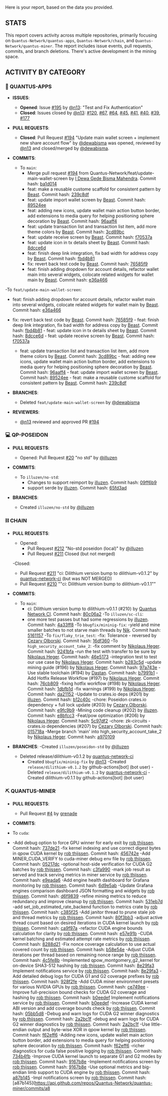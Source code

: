 Here is your report, based on the data you provided.

## STATS

This report covers activity across multiple repositories, primarily focusing on `Quantus-Network/quantus-apps`, `Quantus-Network/chain`, and `Quantus-Network/quantus-miner`.  The report includes issue events, pull requests, commits, and branch deletions.  There's active development in the mining space.

## ACTIVITY BY CATEGORY

### 📂 QUANTUS-APPS

- **ISSUES**:
  - **Opened**: Issue [#195](https://github.com/Quantus-Network/quantus-apps/issues/195) by [@n13](https://github.com/n13): "Test and Fix Authentication"
  - **Closed**: Issues closed by [@n13](https://github.com/n13): [#120](https://github.com/Quantus-Network/quantus-apps/issues/120), [#67](https://github.com/Quantus-Network/quantus-apps/issues/67), [#64](https://github.com/Quantus-Network/quantus-apps/issues/64), [#45](https://github.com/Quantus-Network/quantus-apps/issues/45), [#41](https://github.com/Quantus-Network/quantus-apps/issues/41), [#40](https://github.com/Quantus-Network/quantus-apps/issues/40), [#39](https://github.com/Quantus-Network/quantus-apps/issues/39), [#177](https://github.com/Quantus-Network/quantus-apps/issues/177)

- **PULL REQUESTS**:
  - **Closed**: Pull Request [#194](https://github.com/Quantus-Network/quantus-apps/pull/194) "Update main wallet screen + implement new share account flow" by [@dewabisma](https://github.com/dewabisma) was opened, reviewed by [@n13](https://github.com/n13) and closed/merged by [@dewabisma](https://github.com/dewabisma).

- **COMMITS**:
  - To `main`:
    - Merge pull request [#194](https://github.com/Quantus-Network/quantus-apps/pull/194) from Quantus-Network/feat/update-main-wallet-screen by [I Dewa Gede Bisma Mahendra](https://github.com/dewabisma). Commit hash: [ba1d014](https://api.github.com/repos/Quantus-Network/quantus-apps/commits/ba1d0147138a26a1fc3cf0eea277a32a7591b7c4)
    - feat: make a reusable custome scaffold for consistent pattern by [Beast](https://github.com/dewabisma). Commit hash: [239c8df](https://api.github.com/repos/Quantus-Network/quantus-apps/commits/239c8df6a49b4b3db6f49909be7830d72e4a149f)
    - feat: update import wallet screen by [Beast](https://github.com/dewabisma). Commit hash: [89524ee](https://api.github.com/repos/Quantus-Network/quantus-apps/commits/89524ee0e2d77464081961c10c30a6d1428ea473)
    - feat: adding new icons, update wallet main action button border, add extensions to media query for helping positioning sphere decoration by [Beast](https://github.com/dewabisma). Commit hash: [96aaff4](https://api.github.com/repos/Quantus-Network/quantus-apps/commits/96aaff411e126fbffadad06eca47d2f405c34ba7)
    - feat: update transaction list and transaction list item, add more theme colors by [Beast](https://github.com/dewabisma). Commit hash: [3cd89bc](https://api.github.com/repos/Quantus-Network/quantus-apps/commits/3cd89bc5866d5bd498309a1556e9ed93dac7e7b0)
    - feat: update receive screen by [Beast](https://github.com/dewabisma). Commit hash: [f70537a](https://api.github.com/repos/Quantus-Network/quantus-apps/commits/f70537a008f86300348456f789d5362264df9e97)
    - feat: update icon in tx details sheet by [Beast](https://github.com/dewabisma). Commit hash: [8dcce6d](https://api.github.com/repos/Quantus-Network/quantus-apps/commits/8dcce6dd9d8a18c624d3662f724611670f4f2ec0)
    - feat: finish deep link integration, fix bad width for address copy by [Beast](https://github.com/dewabisma). Commit hash: [fbd4b81](https://api.github.com/repos/Quantus-Network/quantus-apps/commits/fbd4b812823ef259faf26c0e18b3f2fd2f38c140)
    - fix: revert back test code by [Beast](https://github.com/dewabisma). Commit hash: [76585f9](https://api.github.com/repos/Quantus-Network/quantus-apps/commits/76585f9e88dc2be9e008f3b1855f7f8dd65b03cf)
    - feat: finish adding dropdown for account details, refactor wallet main into several widgets, colocate related widgets for wallet main by [Beast](https://github.com/dewabisma). Commit hash: [e36a466](https://api.github.com/repos/Quantus-Network/quantus-apps/commits/e36a4664c797da1f8d8b62d9257e069866996f84)

 -To `feat/update-main-wallet-screen`:
   - feat: finish adding dropdown for account details, refactor wallet main into several widgets, colocate related widgets for wallet main by [Beast](https://github.com/dewabisma). Commit hash: [e36a466](https://api.github.com/repos/Quantus-Network/quantus-apps/commits/e36a4664c797da1f8d8b62d9257e069866996f84)
   - fix: revert back test code by [Beast](https://github.com/dewabisma). Commit hash: [76585f9](https://api.github.com/repos/Quantus-Network/quantus-apps/commits/76585f9e88dc2be9e008f3b1855f7f8dd65b03cf)
    - feat: finish deep link integration, fix bad width for address copy by [Beast](https://github.com/dewabisma). Commit hash: [fbd4b81](https://api.github.com/repos/Quantus-Network/quantus-apps/commits/fbd4b812823ef259faf26c0e18b3f2fd2f38c140)
    - feat: update icon in tx details sheet by [Beast](https://github.com/dewabisma). Commit hash: [8dcce6d](https://api.github.com/repos/Quantus-Network/quantus-apps/commits/8dcce6dd9d8a18c624d3662f724611670f4f2ec0)
    - feat: update receive screen by [Beast](https://github.com/dewabisma). Commit hash: [f70537a](https://api.github.com/repos/Quantus-Network/quantus-apps/commits/f70537a008f86300348456f789d5362264df9e97)
     - feat: update transaction list and transaction list item, add more theme colors by [Beast](https://github.com/dewabisma). Commit hash: [3cd89bc](https://api.github.com/repos/Quantus-Network/quantus-apps/commits/3cd89bc5866d5bd498309a1556e9ed93dac7e7b0)
    - feat: adding new icons, update wallet main action button border, add extensions to media query for helping positioning sphere decoration by [Beast](https://github.com/dewabisma). Commit hash: [96aaff4](https://api.github.com/repos/Quantus-Network/quantus-apps/commits/96aaff411e126fbffadad06eca47d2f405c34ba7)
    - feat: update import wallet screen by [Beast](https://github.com/dewabisma). Commit hash: [89524ee](https://api.github.com/repos/Quantus-Network/quantus-apps/commits/89524ee0e2d77464081961c10c30a6d1428ea473)
    - feat: make a reusable custome scaffold for consistent pattern by [Beast](https://github.com/dewabisma). Commit hash: [239c8df](https://api.github.com/repos/Quantus-Network/quantus-apps/commits/239c8df6a49b4b3db6f49909be7830d72e4a149f)

- **BRANCHES**:
  - Deleted `feat/update-main-wallet-screen` by [@dewabisma](https://github.com/dewabisma)

- **REVIEWERS**:
  -  [@n13](https://github.com/n13) reviewed and approved PR [#194](https://github.com/Quantus-Network/quantus-apps/pull/194)

### 💻 QP-POSEIDON

- **PULL REQUESTS**:
  - Opened: Pull Request [#20](https://github.com/Quantus-Network/qp-poseidon/pull/20) "no std" by [@illuzen](https://github.com/illuzen)

- **COMMITS**:
  - To `illuzen/no-std`:
    - Changes to support reimport by [illuzen](https://github.com/illuzen). Commit hash: [09ff6b9](https://api.github.com/repos/Quantus-Network/qp-poseidon/commits/09ff6b9431d4be82afd4404200d55107e1fc09a1)
    - support serde by [illuzen](https://github.com/illuzen). Commit hash: [65fd3ad](https://api.github.com/repos/Quantus-Network/qp-poseidon/commits/65fd3ad8b7d0adb2c32fabdae2292a9279c83220)

- **BRANCHES**:
  - Created `illuzen/no-std` by [@illuzen](https://github.com/illuzen)

### ⛓️ CHAIN

- **PULL REQUESTS**:
  - Opened:
    - Pull Request [#212](https://github.com/Quantus-Network/chain/pull/212) "No-std poseidon (local)" by [@illuzen](https://github.com/illuzen)
    -  Pull Request [#211](https://github.com/Quantus-Network/chain/pull/211)  Closed (but not merged)

  -Closed:
  -  Pull Request [#211](https://github.com/Quantus-Network/chain/pull/211) "ci: Dilithium version bump to dilithium-v0.1.2" by [quantus-network-ci](https://github.com/quantus-network-ci) (but was NOT MERGED)
  -   Pull Request [#210](https://github.com/Quantus-Network/chain/pull/210) ""ci: Dilithium version bump to dilithium-v0.1.1""

- **COMMITS**:
   - To `main`:
        - ci: Dilithium version bump to dilithium-v0.1.1 (#210) by [Quantus Network CI](https://github.com/czareko). Commit hash: [80c06a2](https://api.github.com/repos/Quantus-Network/chain/commits/80c06a226954796996904a451388336c4a94d81d)
   -To `illuzen/sc-cli`:
        - one more test passes but had some regressions by [illuzen](https://github.com/illuzen). Commit hash: [4a33ff8](https://api.github.com/repos/Quantus-Network/chain/commits/4a33ff8fbec7aec23f5b0839b6eb607ba654b6e6)
    -To  `bbugfix/mininig-fix`:
        -yield and mine smaller batches to not starve main threads by [Nik](https://github.com/n13). Commit hash: [5161157](https://api.github.com/repos/Quantus-Network/chain/commits/5161157167eb9ea5dc178b24e64198f0f2c09975)
   -To `fix/flaky_trie_test`:
        -fix: Tolerance - reversed by [Cezary Olborski](https://github.com/czareko). Commit hash: [16df360](https://api.github.com/repos/Quantus-Network/chain/commits/16df36095e5829d2ca8ad3728e10d392ecbf3c6e)
   -To `high_security_account_take_2`:
        -fix comment by [Nikolaus Heger](https://github.com/n13). Commit hash: [9241bfa](https://api.github.com/repos/Quantus-Network/chain/commits/9241bfa81e773dbb8abf202d7fbc30271d9994e5)
        -run the test with transfer to be sure by [Nikolaus Heger](https://github.com/n13). Commit hash: [46e5173](https://api.github.com/repos/Quantus-Network/chain/commits/46e51733a6eed1e2aad3f4da4c2b79ce57a7c582)
        -integration test to test our use case by [Nikolaus Heger](https://github.com/n13). Commit hash: [b283c5d](https://api.github.com/repos/Quantus-Network/chain/commits/b283c5de23c5ea626dd73b0222cba48303e13b07)
      -update mining guide (#196) by [Nikolaus Heger](https://github.com/n13). Commit hash: [97a743e](https://api.github.com/repos/Quantus-Network/chain/commits/97a743e461b23888720c4491f0f2c0c1d7e3b621)
      -Use stable toolchain (#194) by [Dastan](https://github.com/dastansam). Commit hash: [b7991b1](https://api.github.com/repos/Quantus-Network/chain/commits/b7991b142941ac8e794eb4308f9b5e95a3260e0a)
       -Add Hotfix Release Workflow (#197) by [Nikolaus Heger](https://github.com/n13). Commit hash: [76cb809](https://api.github.com/repos/Quantus-Network/chain/commits/76cb80967646968937864061c851cf2b6d99c3a1)
     -fixing hotfix workflow (#198) by [Nikolaus Heger](https://github.com/n13). Commit hash: [1dbfb1d](https://api.github.com/repos/Quantus-Network/chain/commits/1dbfb1de07059aac136d68b691e8d2d9fb2528cd)
    -fix warnings (#199) by [Nikolaus Heger](https://github.com/n13). Commit hash: [da21152](https://api.github.com/repos/Quantus-Network/chain/commits/da21152789fbbe659d573e381001149eec7514ea)
    -Update to crates.io deps (#201) by [illuzen](https://github.com/illuzen). Commit hash: [b12c40c](https://api.github.com/repos/Quantus-Network/chain/commits/b12c40c7b6fe9d13b0da39df2567df62bbb447db)
        -chore: Poseidon crates.io dependency + full lock update (#203) by [Cezary Olborski](https://github.com/czareko). Commit hash: [e9fc9b9](https://api.github.com/repos/Quantus-Network/chain/commits/e9fc9b903078f99ba12c4bbebfc03102414a9f91)
            -Mining code cleanup (#202) by [illuzen](https://github.com/illuzen). Commit hash: [e8bfcc3](https://api.github.com/repos/Quantus-Network/chain/commits/e8bfcc37c9ec4cdde04fe701dee5318ae9ba3f19)
         -Feat/pow optimization (#206) by [Nikolaus Heger](https://github.com/n13). Commit hash: [5c97df2](https://api.github.com/repos/Quantus-Network/chain/commits/5c97df21268cf5038ff8fd138eca6d6913f5b3a0)
    -chore: zk-circuits - crates.io dependencies (#207) by [Cezary Olborski](https://github.com/czareko). Commit hash: [015718a](https://api.github.com/repos/Quantus-Network/chain/commits/015718a9d2f69b6ecd3cb7ad05b3552d780ab4b3)
    -Merge branch 'main' into high_security_account_take_2 by [Nikolaus Heger](https://github.com/n13). Commit hash: [a970109](https://api.github.com/repos/Quantus-Network/chain/commits/a9701097d0f6d948ea3c20f0e63034e2699acdf6)

- **BRANCHES**:
    -Created `illuzen/poseidon-std` by [@illuzen](https://github.com/illuzen)
   - Deleted release/dilithium-v0.1.2 by [quantus-network-ci](https://github.com/quantus-network-ci)
      - Created `bbugfix/mininig-fix` by [@n13](https://github.com/n13)
      -Created `release/dilithium-v0.1.2` by github-actions[bot] (bot user)
           -Deleted `release/dilithium-v0.1.2` by [quantus-network-ci](https://github.com/quantus-network-ci)
               -Created dilithium-v0.1.1 by github-actions[bot] (bot user)

### ⛏️ QUANTUS-MINER

- **PULL REQUESTS**:
     -   Pull Request [#4](https://github.com/Quantus-Network/quantus-miner/pull/4) by [grenade](https://github.com/grenade)

- **COMMITS**:
 - To `cuda`:
  - -Add debug option to force GPU winner for early exit by [rob thijssen](https://github.com/grenade). Commit hash: [737de21](https://api.github.com/repos/Quantus-Network/quantus-miner/commits/737de2113aab2f0d8cb912196701fdf9e0aa7c10)
-fix kernel indexing and use correct digest bytes in qpow CUDA kernel by [rob thijssen](https://github.com/grenade). Commit hash: [456742e](https://api.github.com/repos/Quantus-Network/quantus-miner/commits/456742e425e2f97e74353fe1d8b56154c5eb793e)
-Add MINER_CUDA_VERIFY to cuda-miner debug env file by [rob thijssen](https://github.com/grenade). Commit hash: [05217dc](https://api.github.com/repos/Quantus-Network/quantus-miner/commits/05217dc516d2d93dc21935409a341007eb71e4f3)
-optional host-side verification for CUDA G2 batches by [rob thijssen](https://github.com/grenade). Commit hash: [c3fa990](https://api.github.com/repos/Quantus-Network/quantus-miner/commits/c3fa990402f27a0023d31b6ed055b0196eabc5c4)
-mark job result as served and track serving metrics in miner service by [rob thijssen](https://github.com/grenade). Commit hash: [e9eada6](https://api.github.com/repos/Quantus-Network/quantus-miner/commits/e9eada661d4fbeb2f8dfd228dc6fee90284607d8)
 -Add engine health dashboard for Grafana monitoring by [rob thijssen](https://github.com/grenade). Commit hash: [6d9e5ab](https://api.github.com/repos/Quantus-Network/quantus-miner/commits/6d9e5ab89b1f2f9d2e7a3bb56fb60ab3729b23c6)
-Update Grafana engines comparison dashboard JSON formatting and widgets by [rob thijssen](https://github.com/grenade). Commit hash: [d6f9839](https://api.github.com/repos/Quantus-Network/quantus-miner/commits/d6f98398ed987522122e8545a3fa9aef5f226813)
-refine mining metrics to reduce redundancy and improve cleanup by [rob thijssen](https://github.com/grenade). Commit hash: [531eb7d](https://api.github.com/repos/Quantus-Network/quantus-miner/commits/531eb7df99c8bade27df5e7093f9e432a6efd89f)
-add set_job_estimated_rate_backend function to metrics crate by [rob thijssen](https://github.com/grenade). Commit hash: [c385f25](https://api.github.com/repos/Quantus-Network/quantus-miner/commits/c385f25af80b149442657816736dfcc6895799db)
-Add janitor thread to prune stale job and thread metrics by [rob thijssen](https://github.com/grenade). Commit hash: [80f3bb3](https://api.github.com/repos/Quantus-Network/quantus-miner/commits/80f3bb3eaefbd3886b81b5a6cfa163633cfb3f2b)
-adjust active thread count based on desired iterations in CUDA kernel launch by [rob thijssen](https://github.com/grenade). Commit hash: [ca9f97a](https://api.github.com/repos/Quantus-Network/quantus-miner/commits/ca9f97a265190fa1d8b7b02f4b2d5ecd9f270881)
-refactor CUDA engine bounds calculation for clarity by [rob thijssen](https://github.com/grenade). Commit hash: [e57e91b](https://api.github.com/repos/Quantus-Network/quantus-miner/commits/e57e91bec9aa00fd5525348d9e155b08db26b003)
-CUDA kernel batching and estimated attempt rate metrics by [rob thijssen](https://github.com/grenade). Commit hash: [8288d21](https://api.github.com/repos/Quantus-Network/quantus-miner/commits/8288d21423d200c92bb21aafa203755c77e05429)
-Fix nonce coverage calculation to use actual covered count by [rob thijssen](https://github.com/grenade). Commit hash: [b58e54e](https://api.github.com/repos/Quantus-Network/quantus-miner/commits/b58e54eacdf0ca844681ed423e33c211d0f393ce)
-Adjust CUDA iterations per thread based on remaining nonce range by [rob thijssen](https://github.com/grenade). Commit hash: [4c5fe8b](https://api.github.com/repos/Quantus-Network/quantus-miner/commits/4c5fe8b36d75000c07dc80c9389f5fd5e78b30ef)
-Implemented qpow_montgomery_g2_kernel for on-device SHA3-512 hashing by [rob thijssen](https://github.com/grenade). Commit hash: [8e29fa3](https://api.github.com/repos/Quantus-Network/quantus-miner/commits/8e29fa309726076b51b5a5868c7b6a215cf6676a)
 Implement notifications service by [rob thijssen](https://github.com/grenade). Commit hash: [8e29fa3](https://api.github.com/repos/Quantus-Network/quantus-miner/commits/8e29fa309726076b51b5a5868c7b6a215cf6676a)
-Add detailed debug logs for CUDA G1 and G2 coverage prefixes by [rob thijssen](https://github.com/grenade). Commit hash: [928f2fe](https://api.github.com/repos/Quantus-Network/quantus-miner/commits/928f2fe4c208831dbc5de912912600c8edf01453)
-Add CUDA miner environment presets for various NVIDIA GPUs by [rob thijssen](https://github.com/grenade). Commit hash: [ce749ee](https://api.github.com/repos/Quantus-Network/quantus-miner/commits/ce749eebc3c31c312124681e72bce2e076ea2afe)
-Improve full-precision bound checks for CUDA G2 coverage and hashing by [rob thijssen](https://github.com/grenade). Commit hash: [b0eedef](https://api.github.com/repos/Quantus-Network/quantus-miner/commits/b0eedef3e51d6959af8ef7ad2f7a3bb0d4d22abc)
 Implement notifications service by [rob thijssen](https://github.com/grenade). Commit hash: [b0eedef](https://api.github.com/repos/Quantus-Network/quantus-miner/commits/b0eedef3e51d6959af8ef7ad2f7a3bb0d4d22abc)
-Increase CUDA kernel ABI version and add coverage bounds check by [rob thijssen](https://github.com/grenade). Commit hash: [05bb5d8](https://api.github.com/repos/Quantus-Network/quantus-miner/commits/05bb5d885f1e55379bd81393212feb2cb03a1fb2)
-Debug and warn logs for CUDA G2 winner diagnostics by [rob thijssen](https://github.com/grenade). Commit hash: [2a2bc1f](https://api.github.com/repos/Quantus-Network/quantus-miner/commits/2a2bc1f60bcf431a981391150b27e03a7dccd1f6)
-debug and warn logs for CUDA G2 winner diagnostics by [rob thijssen](https://github.com/grenade). Commit hash: [2a2bc1f](https://api.github.com/repos/Quantus-Network/quantus-miner/commits/2a2bc1f60bcf431a981391150b27e03a7dccd1f6)
    -Use little-endian output and byte-wise XOR in qpow kernel by [rob thijssen](https://github.com/grenade). Commit hash: [f62eff6](https://api.github.com/repos/Quantus-Network/quantus-miner/commits/f62eff6be152be622ae1905acce5bc93ae5cba9d)
     -Adding new icons, update wallet main action button border, add extensions to media query for helping positioning sphere decoration by [rob thijssen](https://github.com/grenade). Commit hash: [f62eff6](https://api.github.com/repos/Quantus-Network/quantus-miner/commits/f62eff6be152be622ae1905acce5bc93ae5cba9d)
     -richer diagnostics for cuda false positive logging by [rob thijssen](https://github.com/grenade). Commit hash: [734b4fb](https://api.github.com/repos/Quantus-Network/quantus-miner/commits/734b4fbb749c01919439f3c4131afd7fd10fef67)
    -Improve CUDA kernel launch to separate G1 and G2 modes by [rob thijssen](https://github.com/grenade). Commit hash: [9167b8e](https://api.github.com/repos/Quantus-Network/quantus-miner/commits/9167b8e48d6d852c6e9d6a4606617d57d91d3052)
     -Implement notifications screen by [rob thijssen](https://github.com/grenade). Commit hash: [9167b8e](https://api.github.com/repos/Quantus-Network/quantus-miner/commits/9167b8e48d6d852c6e9d6a4606617d57d91d3052)
    -Use optional metrics and big-endian limb support to CUDA engine by [rob thijssen](https://github.com/grenade). Commit hash: [a87b145](https://api.github.com/repos/Quantus-Network/quantus-miner/commits/a87b145df94ce805d56baecb0916c1f25df36722)
     -Impl notifications screen by [rob thijssen](https://github.com/grenade). Commit hash: [a87b145](https://api.github.com/repos/Quantus-Network/quantus-miner/commits/a8